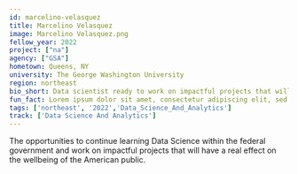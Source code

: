 ```yaml
---
id: marcelino-velasquez
title: Marcelino Velasquez
image: Marcelino Velasquez.png
fellow_year: 2022
project: ["na"]
agency: ["GSA"]
hometown: Queens, NY
university: The George Washington University
region: northeast
bio_short: Data scientist ready to work on impactful projects that will have a real effect on the wellbeing of the American public. 
fun_fact: Lorem ipsum dolor sit amet, consectetur adipiscing elit, sed do eiusmod tempor incididunt ut labore et dolore magna aliqua. Ut quis nostrud laboris. nisi ut aliquip ex ea commodo consequat.
tags: ['northeast', '2022','Data_Science_And_Analytics']
track: ['Data Science And Analytics']
---
```


The opportunities to continue learning Data Science within the federal government and work on impactful projects that will have a real effect on the wellbeing of the American public.